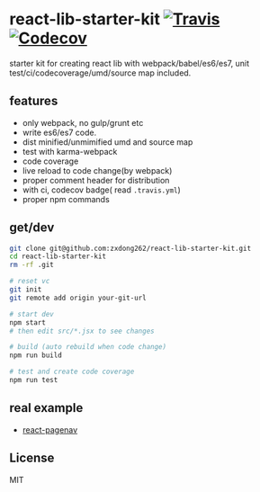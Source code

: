 # react-lib-starter-kit [![Travis][build-badge]][build] [![Codecov][codecov-badge]][codecov]
starter kit for creating react lib with webpack/babel/es6/es7, unit test/ci/codecoverage/umd/source map included.

## features
- only webpack, no gulp/grunt etc
- write es6/es7 code.
- dist minified/unmimified umd and source map
- test with karma-webpack
- code coverage
- live reload to code change(by webpack)
- proper comment header for distribution
- with ci, codecov badge( read `.travis.yml`)
- proper npm commands

## get/dev
```bash
git clone git@github.com:zxdong262/react-lib-starter-kit.git
cd react-lib-starter-kit
rm -rf .git

# reset vc
git init
git remote add origin your-git-url

# start dev
npm start
# then edit src/*.jsx to see changes

# build (auto rebuild when code change)
npm run build

# test and create code coverage
npm run test

```

## real example
- [react-pagenav](https://github.com/zxdong262/react-pagenav)

## License
MIT

[build-badge]: https://img.shields.io/travis/zxdong262/react-lib-starter-kit/master.svg?style=flat-square
[build]: https://travis-ci.org/zxdong262/react-lib-starter-kit
[codecov-badge]: https://img.shields.io/codecov/c/github/zxdong262/react-lib-starter-kit/master.svg?style=flat-square
[codecov]: https://codecov.io/gh/zxdong262/react-lib-starter-kit